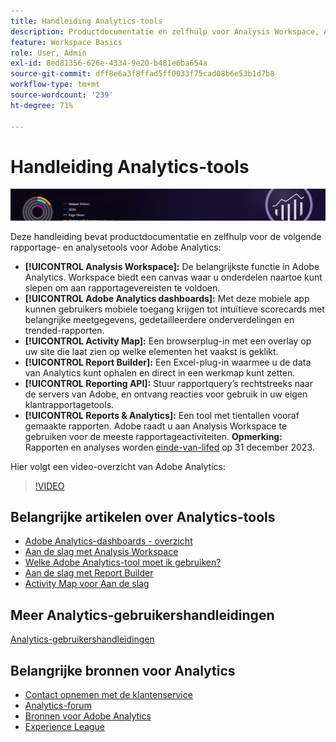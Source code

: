 ```yaml
---
title: Handleiding Analytics-tools
description: Productdocumentatie en zelfhulp voor Analysis Workspace, Adobe Analytics-dashboards, Activity Map, Report Builder, API voor rapportage en rapporten en analyse.
feature: Workspace Basics
role: User, Admin
exl-id: 8ed81356-626e-4334-9e20-b481e6ba654a
source-git-commit: dff8e6a3f8ffad5ff0033f75cad08b6e53b1d7b8
workflow-type: tm+mt
source-wordcount: '239'
ht-degree: 71%

---
```


# Handleiding Analytics-tools

![Banner](../../assets/doc_banner_analyze.png)

Deze handleiding bevat productdocumentatie en zelfhulp voor de volgende rapportage- en analysetools voor Adobe Analytics:

* **[!UICONTROL Analysis Workspace]:** De belangrijkste functie in Adobe Analytics. Workspace biedt een canvas waar u onderdelen naartoe kunt slepen om aan rapportagevereisten te voldoen.
* **[!UICONTROL Adobe Analytics dashboards]:** Met deze mobiele app kunnen gebruikers mobiele toegang krijgen tot intuïtieve scorecards met belangrijke meetgegevens, gedetailleerdere onderverdelingen en trended-rapporten.
* **[!UICONTROL Activity Map]:** Een browserplug-in met een overlay op uw site die laat zien op welke elementen het vaakst is geklikt.
* **[!UICONTROL Report Builder]:** Een Excel-plug-in waarmee u de data van Analytics kunt ophalen en direct in een werkmap kunt zetten.
* **[!UICONTROL Reporting API]:** Stuur rapportquery’s rechtstreeks naar de servers van Adobe, en ontvang reacties voor gebruik in uw eigen klantrapportagetools.
* **[!UICONTROL Reports & Analytics]:** Een tool met tientallen vooraf gemaakte rapporten. Adobe raadt u aan Analysis Workspace te gebruiken voor de meeste rapportageactiviteiten. **Opmerking:** Rapporten en analyses worden [einde-van-lifed](https://express.adobe.com/page/6WnF8JK6IRDhf/) op 31 december 2023.

Hier volgt een video-overzicht van Adobe Analytics:

>[!VIDEO](https://video.tv.adobe.com/v/27429/?quality=12)

## Belangrijke artikelen over Analytics-tools

* [Adobe Analytics-dashboards - overzicht](/help/analyze/mobile-app/home.md)
* [Aan de slag met Analysis Workspace](analysis-workspace/home.md)
* [Welke Adobe Analytics-tool moet ik gebruiken?](/help/analyze/get-started/which-analytics-tool.md)
* [Aan de slag met Report Builder](report-builder/home.md)
* [Activity Map voor Aan de slag](activity-map/activity-map.md)

## Meer Analytics-gebruikershandleidingen

[Analytics-gebruikershandleidingen](https://experienceleague.adobe.com/docs/analytics.html)

## Belangrijke bronnen voor Analytics

* [Contact opnemen met de klantenservice](https://experienceleague.adobe.com/?support-solution=Analytics&amp;lang=nl#support)
* [Analytics-forum](https://forums.adobe.com/community/experience-cloud/analytics-cloud/analytics)
* [Bronnen voor Adobe Analytics](https://forums.adobe.com/message/10660755)
* [Experience League](https://landing.adobe.com/experience-league/)

